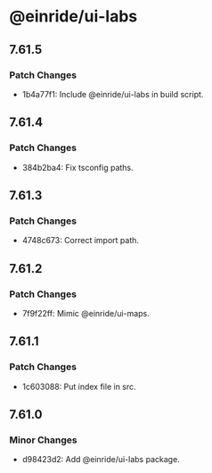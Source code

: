 # @einride/ui-labs

## 7.61.5

### Patch Changes

- 1b4a77f1: Include @einride/ui-labs in build script.

## 7.61.4

### Patch Changes

- 384b2ba4: Fix tsconfig paths.

## 7.61.3

### Patch Changes

- 4748c673: Correct import path.

## 7.61.2

### Patch Changes

- 7f9f22ff: Mimic @einride/ui-maps.

## 7.61.1

### Patch Changes

- 1c603088: Put index file in src.

## 7.61.0

### Minor Changes

- d98423d2: Add @einride/ui-labs package.
